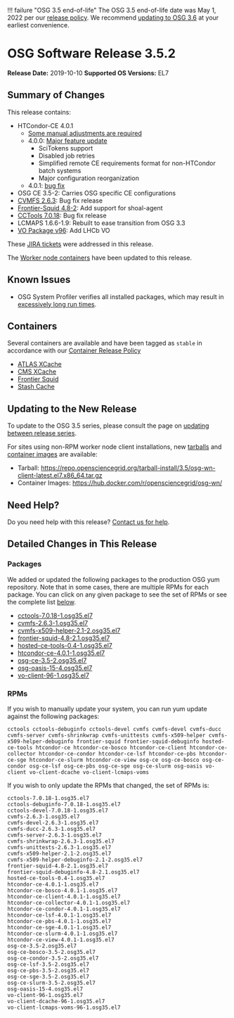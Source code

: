 !!! failure "OSG 3.5 end-of-life"
    The OSG 3.5 end-of-life date was May 1, 2022 per our
    [release policy](https://opensciencegrid.org/technology/policy/release-series/).
    We recommend
    [updating to OSG 3.6](../updating-to-osg-36.md)
    at your earliest convenience.

OSG Software Release 3.5.2
===========================

**Release Date:** 2019-10-10
**Supported OS Versions:** EL7

Summary of Changes
------------------

This release contains:

-   HTCondor-CE 4.0.1
    -   [Some manual adjustments are required](../updating-to-osg-35.md#updating-to-htcondor-ce-4x)
    -   4.0.0: [Major feature update](https://github.com/htcondor/htcondor-ce/releases/tag/v4.0.0)
        -   SciTokens support
        -   Disabled job retries
        -   Simplified remote CE requirements format for non-HTCondor batch systems
        -   Major configuration reorganization
    -   4.0.1: [bug fix](https://github.com/htcondor/htcondor-ce/releases/tag/v4.0.1)
-   OSG CE 3.5-2: Carries OSG specific CE configurations
-   [CVMFS 2.6.3](https://cvmfs.readthedocs.io/en/2.6/cpt-releasenotes.html): Bug fix release
-   [Frontier-Squid 4.8-2](http://frontier.cern.ch/dist/frontier-squid-releasenotes.txt): Add support for shoal-agent
-   [CCTools 7.0.18](http://ccl.cse.nd.edu/software/): Bug fix release
-   LCMAPS 1.6.6-1.9: Rebuilt to ease transition from OSG 3.3
-   [VO Package v96](https://github.com/opensciencegrid/osg-vo-config/releases/tag/release-96): Add LHCb VO

These
[JIRA tickets](https://jira.opensciencegrid.org/issues/?jql=project%20%3D%20SOFTWARE%20AND%20fixVersion%20%3D%203.5.2%20ORDER%20BY%20priority%20DESC%2C%20key%20DESC)
were addressed in this release.

The [Worker node containers](../../worker-node/using-wn-containers.md) have been updated to this release.

Known Issues
------------

- OSG System Profiler verifies all installed packages, which may result in
[excessively long run times](https://opensciencegrid.atlassian.net/browse/SOFTWARE-3804).


Containers
----------

Several containers are available and have been tagged as `stable` in accordance with our
[Container Release Policy](https://opensciencegrid.org/technology/policy/container-release/)

-   [ATLAS XCache](https://hub.docker.com/r/opensciencegrid/atlas-xcache/)
-   [CMS XCache](https://hub.docker.com/r/opensciencegrid/cms-xcache/)
-   [Frontier Squid](https://hub.docker.com/r/opensciencegrid/frontier-squid/)
-   [Stash Cache](https://hub.docker.com/r/opensciencegrid/stash-cache/)

Updating to the New Release
---------------------------

To update to the OSG 3.5 series, please consult the page on
[updating between release series](../updating-to-osg-35.md).

For sites using non-RPM worker node client installations, new [tarballs](../../worker-node/install-wn-tarball.md) and
[container images](../../worker-node/using-wn-containers.md) are available:

- Tarball: <https://repo.opensciencegrid.org/tarball-install/3.5/osg-wn-client-latest.el7.x86_64.tar.gz>
- Container Images: <https://hub.docker.com/r/opensciencegrid/osg-wn/>

Need Help?
----------

Do you need help with this release? [Contact us for help](../../common/help.md).

Detailed Changes in This Release
--------------------------------

### Packages

We added or updated the following packages to the production OSG yum repository.
Note that in some cases, there are multiple RPMs for each package.
You can click on any given package to see the set of RPMs or see the complete list [below](#rpms).

-   [cctools-7.0.18-1.osg35.el7](https://koji.chtc.wisc.edu/koji/search?match=glob&type=build&terms=cctools-7.0.18-1.osg35.el7)
-   [cvmfs-2.6.3-1.osg35.el7](https://koji.chtc.wisc.edu/koji/search?match=glob&type=build&terms=cvmfs-2.6.3-1.osg35.el7)
-   [cvmfs-x509-helper-2.1-2.osg35.el7](https://koji.chtc.wisc.edu/koji/search?match=glob&type=build&terms=cvmfs-x509-helper-2.1-2.osg35.el7)
-   [frontier-squid-4.8-2.1.osg35.el7](https://koji.chtc.wisc.edu/koji/search?match=glob&type=build&terms=frontier-squid-4.8-2.1.osg35.el7)
-   [hosted-ce-tools-0.4-1.osg35.el7](https://koji.chtc.wisc.edu/koji/search?match=glob&type=build&terms=hosted-ce-tools-0.4-1.osg35.el7)
-   [htcondor-ce-4.0.1-1.osg35.el7](https://koji.chtc.wisc.edu/koji/search?match=glob&type=build&terms=htcondor-ce-4.0.1-1.osg35.el7)
-   [osg-ce-3.5-2.osg35.el7](https://koji.chtc.wisc.edu/koji/search?match=glob&type=build&terms=osg-ce-3.5-2.osg35.el7)
-   [osg-oasis-15-4.osg35.el7](https://koji.chtc.wisc.edu/koji/search?match=glob&type=build&terms=osg-oasis-15-4.osg35.el7)
-   [vo-client-96-1.osg35.el7](https://koji.chtc.wisc.edu/koji/search?match=glob&type=build&terms=vo-client-96-1.osg35.el7)

### RPMs

If you wish to manually update your system, you can run yum update against the following packages:

    cctools cctools-debuginfo cctools-devel cvmfs cvmfs-devel cvmfs-ducc cvmfs-server cvmfs-shrinkwrap cvmfs-unittests cvmfs-x509-helper cvmfs-x509-helper-debuginfo frontier-squid frontier-squid-debuginfo hosted-ce-tools htcondor-ce htcondor-ce-bosco htcondor-ce-client htcondor-ce-collector htcondor-ce-condor htcondor-ce-lsf htcondor-ce-pbs htcondor-ce-sge htcondor-ce-slurm htcondor-ce-view osg-ce osg-ce-bosco osg-ce-condor osg-ce-lsf osg-ce-pbs osg-ce-sge osg-ce-slurm osg-oasis vo-client vo-client-dcache vo-client-lcmaps-voms

If you wish to only update the RPMs that changed, the set of RPMs is:

``` file
cctools-7.0.18-1.osg35.el7
cctools-debuginfo-7.0.18-1.osg35.el7
cctools-devel-7.0.18-1.osg35.el7
cvmfs-2.6.3-1.osg35.el7
cvmfs-devel-2.6.3-1.osg35.el7
cvmfs-ducc-2.6.3-1.osg35.el7
cvmfs-server-2.6.3-1.osg35.el7
cvmfs-shrinkwrap-2.6.3-1.osg35.el7
cvmfs-unittests-2.6.3-1.osg35.el7
cvmfs-x509-helper-2.1-2.osg35.el7
cvmfs-x509-helper-debuginfo-2.1-2.osg35.el7
frontier-squid-4.8-2.1.osg35.el7
frontier-squid-debuginfo-4.8-2.1.osg35.el7
hosted-ce-tools-0.4-1.osg35.el7
htcondor-ce-4.0.1-1.osg35.el7
htcondor-ce-bosco-4.0.1-1.osg35.el7
htcondor-ce-client-4.0.1-1.osg35.el7
htcondor-ce-collector-4.0.1-1.osg35.el7
htcondor-ce-condor-4.0.1-1.osg35.el7
htcondor-ce-lsf-4.0.1-1.osg35.el7
htcondor-ce-pbs-4.0.1-1.osg35.el7
htcondor-ce-sge-4.0.1-1.osg35.el7
htcondor-ce-slurm-4.0.1-1.osg35.el7
htcondor-ce-view-4.0.1-1.osg35.el7
osg-ce-3.5-2.osg35.el7
osg-ce-bosco-3.5-2.osg35.el7
osg-ce-condor-3.5-2.osg35.el7
osg-ce-lsf-3.5-2.osg35.el7
osg-ce-pbs-3.5-2.osg35.el7
osg-ce-sge-3.5-2.osg35.el7
osg-ce-slurm-3.5-2.osg35.el7
osg-oasis-15-4.osg35.el7
vo-client-96-1.osg35.el7
vo-client-dcache-96-1.osg35.el7
vo-client-lcmaps-voms-96-1.osg35.el7
```
